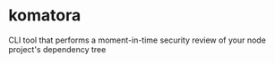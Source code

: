 # komatora
CLI tool that performs a moment-in-time security review of your node project's dependency tree
